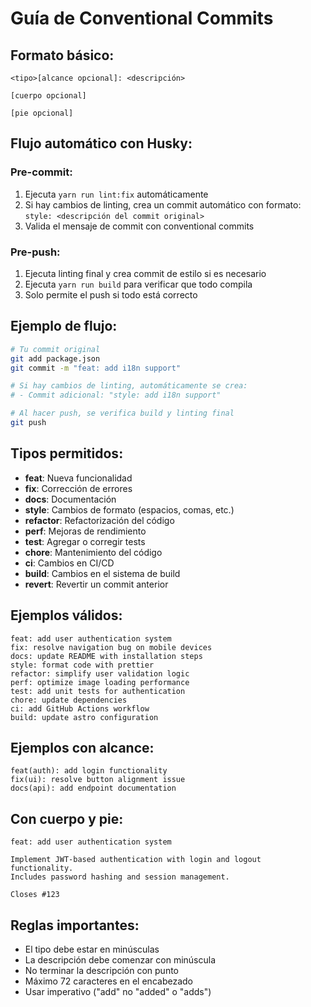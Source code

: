 # Guía de Conventional Commits

## Formato básico:

```
<tipo>[alcance opcional]: <descripción>

[cuerpo opcional]

[pie opcional]
```

## Flujo automático con Husky:

### Pre-commit:

1. Ejecuta `yarn run lint:fix` automáticamente
2. Si hay cambios de linting, crea un commit automático con formato: `style: <descripción del commit original>`
3. Valida el mensaje de commit con conventional commits

### Pre-push:

1. Ejecuta linting final y crea commit de estilo si es necesario
2. Ejecuta `yarn run build` para verificar que todo compila
3. Solo permite el push si todo está correcto

## Ejemplo de flujo:

```bash
# Tu commit original
git add package.json
git commit -m "feat: add i18n support"

# Si hay cambios de linting, automáticamente se crea:
# - Commit adicional: "style: add i18n support"

# Al hacer push, se verifica build y linting final
git push
```

## Tipos permitidos:

- **feat**: Nueva funcionalidad
- **fix**: Corrección de errores
- **docs**: Documentación
- **style**: Cambios de formato (espacios, comas, etc.)
- **refactor**: Refactorización del código
- **perf**: Mejoras de rendimiento
- **test**: Agregar o corregir tests
- **chore**: Mantenimiento del código
- **ci**: Cambios en CI/CD
- **build**: Cambios en el sistema de build
- **revert**: Revertir un commit anterior

## Ejemplos válidos:

```
feat: add user authentication system
fix: resolve navigation bug on mobile devices
docs: update README with installation steps
style: format code with prettier
refactor: simplify user validation logic
perf: optimize image loading performance
test: add unit tests for authentication
chore: update dependencies
ci: add GitHub Actions workflow
build: update astro configuration
```

## Ejemplos con alcance:

```
feat(auth): add login functionality
fix(ui): resolve button alignment issue
docs(api): add endpoint documentation
```

## Con cuerpo y pie:

```
feat: add user authentication system

Implement JWT-based authentication with login and logout functionality.
Includes password hashing and session management.

Closes #123
```

## Reglas importantes:

- El tipo debe estar en minúsculas
- La descripción debe comenzar con minúscula
- No terminar la descripción con punto
- Máximo 72 caracteres en el encabezado
- Usar imperativo ("add" no "added" o "adds")

